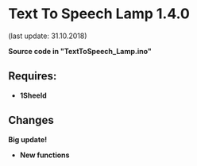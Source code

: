 # Text To Speech Lamp 1.4.0

(last update: 31.10.2018)


<b>Source code in "TextToSpeech_Lamp.ino"</b>

## Requires:

* <b>1Sheeld</b>

## Changes

<b>Big update!</b>

* <b>New functions</b>
